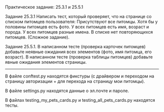 Практическое задание: 25.3.1 и 25.5.1

Задание 25.3.1
Написать тест, который проверяет, что на странице со списком питомцев пользователя:
Присутствуют все питомцы.
Хотя бы у половины питомцев есть фото.
У всех питомцев есть имя, возраст и порода.
У всех питомцев разные имена.
В списке нет повторяющихся питомцев. (Сложное задание).

Задание 25.5.1.
В написанном тесте (проверка карточек питомцев) добавьте неявные ожидания всех элементов (фото, имя питомца, его возраст).
В написанном тесте (проверка таблицы питомцев) добавьте явные ожидания элементов страницы.

____________________________________________________

В файле conftest.py находятся фикстуры (с драйвером и переходом на страницу авторизации + для перехода на страницу мои питомцы).

В файле settings.py находятся данные о эл.почте и пароле.

В файлах testing_my_pets_cards.py и testing_all_pets_cards.py находятся тесты.

